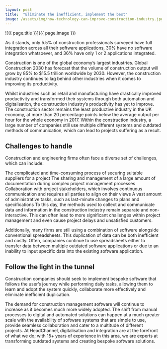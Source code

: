 ```yaml
---
layout: post
title:  "Eliminate the inefficient, implement the best"
image: /assets/img/how-technology-can-improve-construction-industry.jpg
---
```


![{{ page.title }}]({{ page.image }})

As it stands, only 5.5% of construction professionals surveyed have full integration across all their software applications, 30% have no software integration whatsoever, and 36% have only 1 or 2 applications integrated.

Construction is one of the global economy’s largest industries. Global Construction 2030 has forecast that the volume of construction output will grow by 85% to $15.5 trillion worldwide by 2030. However, the construction industry continues to lag behind other industries when it comes to improving its productivity.

Whilst industries such as retail and manufacturing have drastically improved productivity and transformed their systems through both automation and digitalisation, the construction industry’s productivity has yet to improve. The construction sector remains the least productive industry in the UK economy, at more than 20 percentage points below the average output per hour for the whole economy in 2017. Within the construction industry, a large number of companies still use multiple different systems and outdated methods of communication, which can lead to projects suffering as a result.

## Challenges to handle
Construction and engineering firms often face a diverse set of challenges, which can include:

The complicated and time-consuming process of securing suitable suppliers for a project
The sharing and management of a large amount of documentation during complex project management processes
Collaboration with project stakeholders, which involves continuous communication and requires all parties to align on their views
A vast amount of administrative tasks, such as last-minute changes to plans and specifications
To this day, the methods used to collect and communicate data and information in the construction industry remain separate and non-interactive. This can often lead to more significant challenges within project management and even cause project delays and unsatisfied customers.

Additionally, many firms are still using a combination of software alongside conventional spreadsheets. This duplication of data can be both inefficient and costly. Often, companies continue to use spreadsheets either to transfer data between multiple outdated software applications or due to an inability to input specific data into the existing software application.

## Follow the light in the tunnel
Construction companies should seek to implement bespoke software that follows the user’s journey while performing daily tasks, allowing them to learn and adopt the system quickly, collaborate more effectively and eliminate inefficient duplication.

The demand for construction management software will continue to increase as it becomes much more widely adopted. The shift from manual processes to digital and automated solutions can happen at a much greater scale with the availability of software systems that are simple to use, provide seamless collaboration and cater to a multitude of different projects. At HeadChannel, digitalisation and integration are at the forefront of what we do; with 15+ years of experience in this area, we are experts at transforming outdated systems and creating bespoke software solutions.

